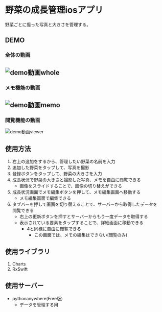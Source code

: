 # 野菜の成長管理iosアプリ

野菜ごとに撮った写真と大きさを管理する。

## DEMO

### 全体の動画  
![demo動画whole](./demo/wholeDemo.gif)
---
### メモ機能の動画  
![demo動画memo](./demo/memoDemo.gif)
---
### 閲覧機能の動画  
![demo動画viewer](./demo/viewerDemo.gif)  


## 使用方法

1. 右上の追加をするから、管理したい野菜の名前を入力
2. 追加した野菜をタップして、写真を撮影
3. 登録ボタンをタップして、野菜の大きさを入力
4. 成長状況で野菜の大きさと撮影した写真、メモを自由に閲覧できる
    - 画像をスライドすることで、画像の切り替えができる
5. 成長状況画面でメモ編集ボタンを押して、メモ編集画面へ移動する
    - メモ編集画面で編集できる
6. タブバーを押して画面を切り替えることで、サーバーから取得したデータを閲覧できる
    - 右上の更新ボタンを押すとサーバーからもう一度データを取得する
    - 表示されている要素をタップすることで、詳細画面に移動できる
        - 4と同様に自由に閲覧できる
            - この画面では、メモの編集はできない(閲覧のみ)

## 使用ライブラリ

1. Charts
2. RxSwift

## 使用サーバー

- pythonanywhere(Free版)
    - データを管理する用
